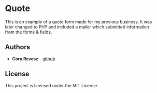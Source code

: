 # Quote

This is an example of a quote form made for my previous business. It was later changed to PHP and included a mailer which submitted information from the forms & fields.

## Authors

* **Cory Revesz** - [github](https://github.com/coryrevesz)

## License

This project is licensed under the MIT License.